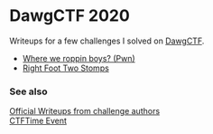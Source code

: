 # DawgCTF 2020
Writeups for a few challenges I solved on [DawgCTF](https://umbccd.io/).

- [Where we roppin boys? (Pwn)](./Where%20we%20roppin%20boys%3F)
- [Right Foot Two Stomps](./Right%20Foot%20Two%20Stomps)

### See also
[Official Writeups from challenge authors](https://github.com/toomanybananas/dawgctf-2020-writeups)  
[CTFTime Event](https://ctftime.org/event/1030)
